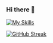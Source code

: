 ### Hi there 👋

<!--
**bebo13133/beBo13133** is a ✨ _special_ ✨ repository because its `README.md` (this file) appears on your GitHub profile.

Here are some ideas to get you started:

- 🔭 I’m currently working on ...
- 🌱 I’m currently learning ...
- 👯 I’m looking to collaborate on ...
- 🤔 I’m looking for help with ...
- 💬 Ask me about ...
- 📫 How to reach me: ...
- 😄 Pronouns: ...
- ⚡ Fun fact: ...
-->
[![My Skills](https://skillicons.dev/icons?i=js,vscode,react,html,css,nodejs,expressjs,mongodb,php,wordpress,vscode,java,mysql,eclipse)](https://skillicons.dev)

[![GitHub Streak](https://github-readme-streak-stats.herokuapp.com?bebo13133=&theme=onedark&border_radius=6&date_format=M%20j%5B%2C%20Y%5D)](https://git.io/streak-stats)
